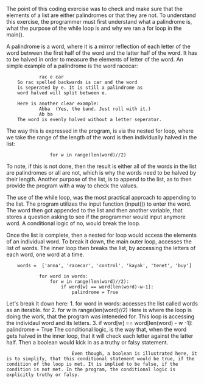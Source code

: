 The point of this coding exercise was to check and make sure that the elements of a list are either palindromes or that they are not. To understand this exercise, the programmer must first understand what a palindrome is, what the purpose of the while loop is and why we ran a for loop in the main().

A palindrome is a word, where it is a mirror reflection of each letter of the word between the first half of the word and the latter half of the word. It has to be halved in order to measure the elements of letter of the word. An simple example of a palindrome is the word racecar:

                rac e car
        So rac spelled backwards is car and the word
        is seperated by e. It is still a palindrome as
        word halved will split between e. 

        Here is another clear example:
                Abba  (Yes, the band. Just roll with it.)
                Ab ba
        The word is evenly halved without a letter seperator. 

The way this is expressed in the program, is via the nested for loop, where we take the range of the length of the word is then individually halved in the list:

                    for w in range(len(word)//2)
                    
To note, if this is not done, then the result is either all of the words in the list are palindromes or all are not, which is why the words need to be halved by their length. Another purpose of the list, is to append to the list, as to then provide the program with a way to check the values.

The use of the while loop, was the most practical approach to appending to the list. The program utilizes the input function (input()) to enter the word. The word then got appended to the list and then another variable, that stores a question asking to see if the programmer would input anymore word. A conditional logic of no, would break the loop. 

Once the list is complete, then a nested for loop would access the elements of an individual word. To break it down, the main outer loop, accesses the list of words. The inner loop then breaks the list, by accessing the letters of each word, one word at a time. 

        words =  ['anna', 'racecar', 'control', 'kayak', 'tenet', 'buy']
                
                for word in words:
                    for w in range(len(word)//2):
                        if word[w] == word[len(word)-w-1]:
                            palindrome = True
                
Let's break it down here:
               1. for word in words:
                    accesses the list called words as an
                    iterable. 
                    for 
               2.    for w in range(len(word)//2)
                        Here is where the loop is doing the
                        work, that the program was inteneded
                        for. This loop is accessing the individaul word and its letters.
               3.       if word[w] == word[len(word) - w -1]:
                            palindrome = True
                            The conditional logic, is the way that, when the word gets halved in the inner loop, that it will check each letter against the latter half. Then a boolean would kick in as a truthy or falsy statement. 
                            
                            Even though, a boolean is illustrated here, it is to simplify, that this conditional statement would be true, if the condition of the loop is met. It is implied to be false, if the condition is not met. In the program, the conditional logic is explicitly truthy or falsy.  